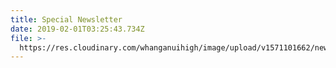 ```yaml
---
title: Special Newsletter
date: 2019-02-01T03:25:43.734Z
file: >-
  https://res.cloudinary.com/whanganuihigh/image/upload/v1571101662/newsletters/NEWSLETTER_Oct_2019.pdf
---
```


